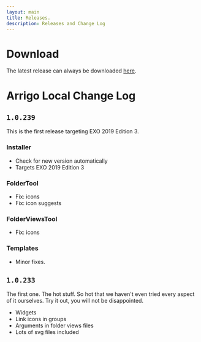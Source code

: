 ```yaml
---
layout: main
title: Releases.
description: Releases and Change Log
---
```

# Download
The latest release can always be downloaded [here](https://arrigo.blob.core.windows.net/arrigo/ArrigoLocalInstaller-EXO2019Edition3_737-1.0.239.exe).

# Arrigo Local Change Log
## `1.0.239` 
This is the first release targeting EXO 2019 Edition 3. 

### Installer 
- Check for new version automatically
- Targets EXO 2019 Edition 3

### FolderTool
- Fix: icons
- Fix: icon suggests

### FolderViewsTool
- Fix: icons

### Templates
- Minor fixes.

## `1.0.233`
The first one. The hot stuff. So hot that we haven't even tried every aspect of it ourselves. Try it out, you will not be disappointed.
- Widgets
- Link icons in groups
- Arguments in folder views files
- Lots of svg files included
